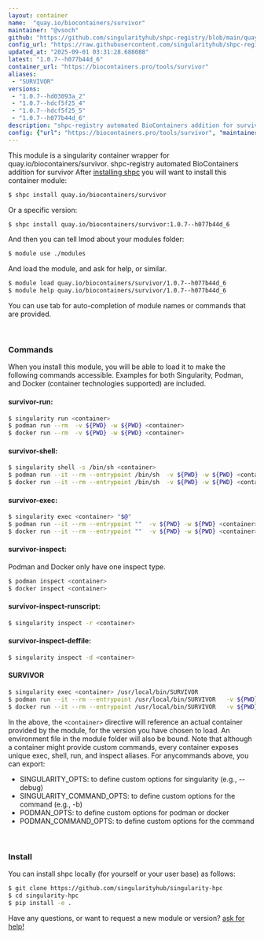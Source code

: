 ```yaml
---
layout: container
name:  "quay.io/biocontainers/survivor"
maintainer: "@vsoch"
github: "https://github.com/singularityhub/shpc-registry/blob/main/quay.io/biocontainers/survivor/container.yaml"
config_url: "https://raw.githubusercontent.com/singularityhub/shpc-registry/main/quay.io/biocontainers/survivor/container.yaml"
updated_at: "2025-09-01 03:31:28.688088"
latest: "1.0.7--h077b44d_6"
container_url: "https://biocontainers.pro/tools/survivor"
aliases:
 - "SURVIVOR"
versions:
 - "1.0.7--hd03093a_2"
 - "1.0.7--hdcf5f25_4"
 - "1.0.7--hdcf5f25_5"
 - "1.0.7--h077b44d_6"
description: "shpc-registry automated BioContainers addition for survivor"
config: {"url": "https://biocontainers.pro/tools/survivor", "maintainer": "@vsoch", "description": "shpc-registry automated BioContainers addition for survivor", "latest": {"1.0.7--h077b44d_6": "sha256:0075ff6e8a26e4d97177f641b21bd563ef86476c284c9df0d62b560e30d27ac6"}, "tags": {"1.0.7--hd03093a_2": "sha256:3ffd3f36743cb173a0938e5b13622508e4a358c039a4560bc4526e381e2c72b8", "1.0.7--hdcf5f25_4": "sha256:5fc77af8408d251df2c53de2aa471a8cb0bb2c641bb76ee2dad588dd687068c0", "1.0.7--hdcf5f25_5": "sha256:bd407315f2b3bec09782c1b9fbea906f49e7366a839a8a776b55ecd76dd19fc6", "1.0.7--h077b44d_6": "sha256:0075ff6e8a26e4d97177f641b21bd563ef86476c284c9df0d62b560e30d27ac6"}, "docker": "quay.io/biocontainers/survivor", "aliases": {"SURVIVOR": "/usr/local/bin/SURVIVOR"}}
---
```


This module is a singularity container wrapper for quay.io/biocontainers/survivor.
shpc-registry automated BioContainers addition for survivor
After [installing shpc](#install) you will want to install this container module:


```bash
$ shpc install quay.io/biocontainers/survivor
```

Or a specific version:

```bash
$ shpc install quay.io/biocontainers/survivor:1.0.7--h077b44d_6
```

And then you can tell lmod about your modules folder:

```bash
$ module use ./modules
```

And load the module, and ask for help, or similar.

```bash
$ module load quay.io/biocontainers/survivor/1.0.7--h077b44d_6
$ module help quay.io/biocontainers/survivor/1.0.7--h077b44d_6
```

You can use tab for auto-completion of module names or commands that are provided.

<br>

### Commands

When you install this module, you will be able to load it to make the following commands accessible.
Examples for both Singularity, Podman, and Docker (container technologies supported) are included.

#### survivor-run:

```bash
$ singularity run <container>
$ podman run --rm  -v ${PWD} -w ${PWD} <container>
$ docker run --rm  -v ${PWD} -w ${PWD} <container>
```

#### survivor-shell:

```bash
$ singularity shell -s /bin/sh <container>
$ podman run --it --rm --entrypoint /bin/sh  -v ${PWD} -w ${PWD} <container>
$ docker run --it --rm --entrypoint /bin/sh  -v ${PWD} -w ${PWD} <container>
```

#### survivor-exec:

```bash
$ singularity exec <container> "$@"
$ podman run --it --rm --entrypoint ""  -v ${PWD} -w ${PWD} <container> "$@"
$ docker run --it --rm --entrypoint ""  -v ${PWD} -w ${PWD} <container> "$@"
```

#### survivor-inspect:

Podman and Docker only have one inspect type.

```bash
$ podman inspect <container>
$ docker inspect <container>
```

#### survivor-inspect-runscript:

```bash
$ singularity inspect -r <container>
```

#### survivor-inspect-deffile:

```bash
$ singularity inspect -d <container>
```


#### SURVIVOR

```bash
$ singularity exec <container> /usr/local/bin/SURVIVOR
$ podman run --it --rm --entrypoint /usr/local/bin/SURVIVOR   -v ${PWD} -w ${PWD} <container> -c " $@"
$ docker run --it --rm --entrypoint /usr/local/bin/SURVIVOR   -v ${PWD} -w ${PWD} <container> -c " $@"
```



In the above, the `<container>` directive will reference an actual container provided
by the module, for the version you have chosen to load. An environment file in the
module folder will also be bound. Note that although a container
might provide custom commands, every container exposes unique exec, shell, run, and
inspect aliases. For anycommands above, you can export:

 - SINGULARITY_OPTS: to define custom options for singularity (e.g., --debug)
 - SINGULARITY_COMMAND_OPTS: to define custom options for the command (e.g., -b)
 - PODMAN_OPTS: to define custom options for podman or docker
 - PODMAN_COMMAND_OPTS: to define custom options for the command

<br>

### Install

You can install shpc locally (for yourself or your user base) as follows:

```bash
$ git clone https://github.com/singularityhub/singularity-hpc
$ cd singularity-hpc
$ pip install -e .
```

Have any questions, or want to request a new module or version? [ask for help!](https://github.com/singularityhub/singularity-hpc/issues)